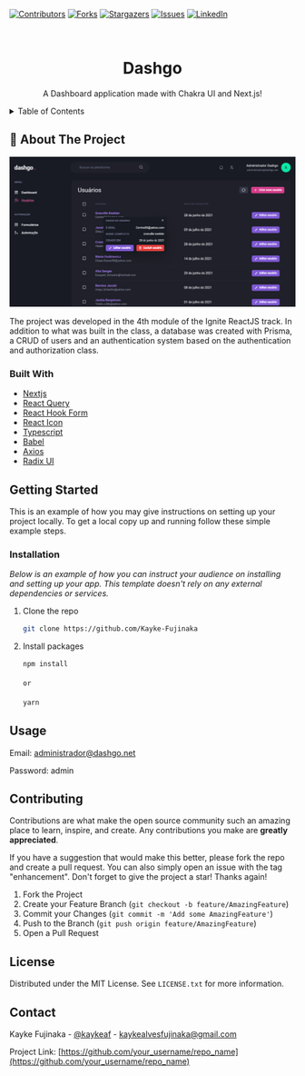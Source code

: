 [![Contributors][contributors-shield]][contributors-url]
[![Forks][forks-shield]][forks-url]
[![Stargazers][stars-shield]][stars-url]
[![Issues][issues-shield]][issues-url]
[![LinkedIn][linkedin-shield]][linkedin-url]

<!-- PROJECT LOGO -->
<br />
<div align="center">
  <h1 align="center">Dashgo</h1>

  <p align="center">
    A Dashboard application made with Chakra UI and Next.js!
  </p>
</div>

<!-- TABLE OF CONTENTS -->
<details>
  <summary>Table of Contents</summary>
  <ol>
    <li>
      <a href="#about-the-project">About The Project</a>
      <ul>
        <li><a href="#built-with">Built With</a></li>
      </ul>
    </li>
    <li>
      <a href="#getting-started">Getting Started</a>
      <ul>
        <li><a href="#prerequisites">Prerequisites</a></li>
        <li><a href="#installation">Installation</a></li>
      </ul>
    </li>
    <li><a href="#usage">Usage</a></li>
    <li><a href="#contributing">Contributing</a></li>
    <li><a href="#license">License</a></li>
    <li><a href="#contact">Contact</a></li>
  </ol>
</details>

<!-- ABOUT THE PROJECT -->

## 📜 About The Project

[![Product Name Screen Shot][product-screenshot]](https://avatars.githubusercontent.com/u/98772000?v=4)

The project was developed in the 4th module of the Ignite ReactJS track. In addition to what was built in the class, a database was created with Prisma, a CRUD of users and an authentication system based on the authentication and authorization class.

### Built With

- [Nextjs](https://nextjs.org/)
- [React Query](https://react-query-v3.tanstack.com/)
- [React Hook Form](https://react-hook-form.com/)
- [React Icon](https://react-icons.github.io/react-icons/)
- [Typescript](https://www.typescriptlang.org/)
- [Babel](https://babeljs.io/)
- [Axios](https://axios-http.com/docs/intro)
- [Radix UI](https://www.radix-ui.com/)

<!-- GETTING STARTED -->

## Getting Started

This is an example of how you may give instructions on setting up your project locally.
To get a local copy up and running follow these simple example steps.

### Installation

_Below is an example of how you can instruct your audience on installing and setting up your app. This template doesn't rely on any external dependencies or services._

1. Clone the repo
   ```sh
   git clone https://github.com/Kayke-Fujinaka
   ```
2. Install packages

   ```sh
   npm install

   or

   yarn
   ```

<!-- USAGE EXAMPLES -->

## Usage

Email: administrador@dashgo.net

Password: admin

<!-- CONTRIBUTING -->

## Contributing

Contributions are what make the open source community such an amazing place to learn, inspire, and create. Any contributions you make are **greatly appreciated**.

If you have a suggestion that would make this better, please fork the repo and create a pull request. You can also simply open an issue with the tag "enhancement".
Don't forget to give the project a star! Thanks again!

1. Fork the Project
2. Create your Feature Branch (`git checkout -b feature/AmazingFeature`)
3. Commit your Changes (`git commit -m 'Add some AmazingFeature'`)
4. Push to the Branch (`git push origin feature/AmazingFeature`)
5. Open a Pull Request

<!-- LICENSE -->

## License

Distributed under the MIT License. See `LICENSE.txt` for more information.

<!-- CONTACT -->

## Contact

Kayke Fujinaka - [@kaykeaf](https://www.instagram.com/kaykeaf/) - kaykealvesfujinaka@gmail.com

Project Link: [https://github.com/your_username/repo_name](https://github.com/your_username/repo_name)

<!-- MARKDOWN LINKS & IMAGES -->
<!-- https://www.markdownguide.org/basic-syntax/#reference-style-links -->

[contributors-shield]: https://img.shields.io/github/contributors/othneildrew/Best-README-Template.svg?style=for-the-badge
[contributors-url]: https://github.com/Kayke-Fujinaka/Dashgo/graphs/contributors
[forks-shield]: https://img.shields.io/github/forks/othneildrew/Best-README-Template.svg?style=for-the-badge
[forks-url]: https://github.com/Kayke-Fujinaka/Dashgo/network/members
[stars-shield]: https://img.shields.io/github/stars/othneildrew/Best-README-Template.svg?style=for-the-badge
[stars-url]: https://github.com/Kayke-Fujinaka/Dashgo/stargazers
[issues-shield]: https://img.shields.io/github/issues/othneildrew/Best-README-Template.svg?style=for-the-badge
[issues-url]: https://github.com/Kayke-Fujinaka/Dashgo/issues
[linkedin-shield]: https://img.shields.io/badge/-LinkedIn-black.svg?style=for-the-badge&logo=linkedin&colorB=555
[linkedin-url]: https://www.linkedin.com/in/kayke-fujinaka/
[product-screenshot]: public/images/cover.png
